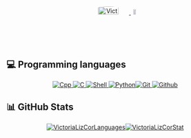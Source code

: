 <div align="center" style="display: flex; justify-content: center;">
	<div>
		<a href="https://www.linkedin.com/in/victoria-lizarraga-cortes/" target="_blank" rel="noreferrer">
			<img width="50%" src="https://avatars.githubusercontent.com/u/89598793?v=4" alt="VictoriaLizCorBanner" style="border-radius: 50%;transition: transform 0.3s ease;" onmouseover="this.style.transform='scale(1.2)'" onmouseout="this.style.transform='scale(1)'" >
		</a>
		<div align="center" style="display: inline-block; position: relative; left:0;margin-left: -10px;bottom:0 ">
			<a href="https://42wolfsburg.de/de/" target="_blank" rel="noreferrer" >
				<img width="40%" src="https://42wolfsburg.de/wp-content/uploads/2023/07/Warstwa_1-1.svg" alt="42" style="transition: transform 0.3s ease;" onmouseover="this.style.transform='scale(0.70)'" onmouseout="this.style.transform='scale(1)'">
			</a>
		</div>
	</div>
</div>
</br>

##  💻 Programming languages
<div align="center" style="display: flex; justify-content: center; flex-wrap: wrap;">
	<div align="left">
		<a href="https://github.com/VictoriaLizCor">
			<img src="https://img.shields.io/badge/c++-%2300599C.svg?style=for-the-badge&logo=c%2B%2B&logoColor=white" alt="Cpp">
		</a>
		<a href="https://github.com/VictoriaLizCor">
			<img src="https://img.shields.io/badge/c-%2300599C.svg?style=for-the-badge&logo=c&logoColor=white&color=blue" alt="C">
		</a>
		<a href="https://github.com/VictoriaLizCor">
			<img src="https://img.shields.io/badge/shell_script-%23121011.svg?style=for-the-badge&logo=gnu-bash&logoColor=white" alt="Shell">
		</a>
		<a href="https://github.com/VictoriaLizCor">
			<img src="https://img.shields.io/badge/python-3670A0?style=for-the-badge&logo=python&logoColor=white" alt="Python">
		</a>
	</div>
	<div align="rigth">
		<a href="https://github.com/VictoriaLizCor">
			<img src="https://img.shields.io/badge/git-%23F05033.svg?style=for-the-badge&logo=git&logoColor=white" alt="Git">
		</a>
		<a href="https://github.com/VictoriaLizCor">
			<img src="https://img.shields.io/badge/github-%23121011.svg?style=for-the-badge&logo=github&logoColor=white&color=black" alt="Github">
		</a>
	</div>
</div>

## 📊 GitHub Stats
<div align="center" style="display: flex; justify-content: center;">
  <a href="https://github.com/VictoriaLizCor">
    	<img src="https://github-readme-stats.vercel.app/api?username=VictoriaLizCor&show_icons=true&theme=vue-dark&hide_border=true&count_private=true&card_width=300" alt="VictoriaLizCorLanguages" />
  </a>
  <a href="https://github.com/VictoriaLizCor">
    <img src="https://github-readme-stats.vercel.app/api/top-langs/?username=VictoriaLizCor&layout=compact&hide=roff&langs_count=8&show_icons=true&theme=vue-dark&hide_border=true" alt="VictoriaLizCorStat" />
  </a>
</div>

<!--
https://www.hackerrank.com/tests/6trbli98abh/login?b=eyJ1c2VybmFtZSI6InZpY3RvcmlhLmxpemNvckBnbWFpbC5jb20iLCJwYXNzd29yZCI6IjBlY2RiNGEzIiwiaGlkZSI6dHJ1ZSwiYWNjb21tb2RhdGlvbnMiOnsiYWRkaXRpb25hbF90aW1lX3BlcmNlbnQiOjB9fQ==
**VictoriaLizCor/VictoriaLizCor** is a ✨ _special_ ✨ repository because its `README.md` (this file) appears on your GitHub profile.

Here are some ideas to get you started:

- 🔭 I’m currently working on ...
- 🌱 I’m currently learning ...
- 👯 I’m looking to collaborate on ...
- 🤔 I’m looking for help with ...
- 💬 Ask me about ...
- 📫 How to reach me: ...
- 😄 Pronouns: ...
- ⚡ Fun fact: ...
-->
